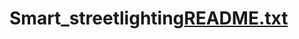 # Smart_streetlighting[README.txt](https://github.com/atanu22-iitk/Smart_streetlighting/files/10056196/README.txt)
